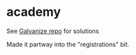 # academy

See [Galvanize repo](https://github.com/ASPL-01/school/commit/edc6b864047623485a6dab193fb70cb21c994c70) for solutions

Made it partway into the "registrations" bit.
